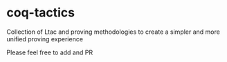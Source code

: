 # coq-tactics

Collection of Ltac and proving methodologies to create a simpler and more unified proving experience

Please feel free to add and PR
